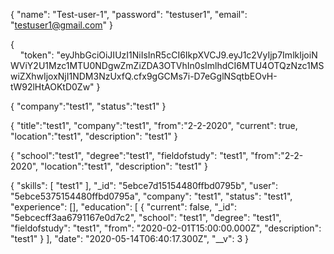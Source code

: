 {
"name": "Test-user-1",
"password": "testuser1",
"email": "testuser1@gmail.com"
}

{
    "token": "eyJhbGciOiJIUzI1NiIsInR5cCI6IkpXVCJ9.eyJ1c2VyIjp7ImlkIjoiNWViY2U1Mzc1MTU0NDgwZmZiZDA3OTVhIn0sImlhdCI6MTU4OTQzNzc1MSwiZXhwIjoxNjI1NDM3NzUxfQ.cfx9gGCMs7i-D7eGglNSqtbEOvH-tW92lHtAOKtD0Zw"
}

{
"company":"test1",
"status":"test1"
}

{
"title":"test1",
"company":"test1",
"from":"2-2-2020",
"current": true,
"location":"test1",
"description": "test1"
}

{
"school":"test1",
"degree":"test1",
"fieldofstudy": "test1",
"from":"2-2-2020",
"location":"test1",
"description": "test1"
}

{
"skills": [
"test1"
],
"\_id": "5ebce7d15154480ffbd0795b",
"user": "5ebce5375154480ffbd0795a",
"company": "test1",
"status": "test1",
"experience": [],
"education": [
{
"current": false,
"_id": "5ebcecff3aa6791167e0d7c2",
"school": "test1",
"degree": "test1",
"fieldofstudy": "test1",
"from": "2020-02-01T15:00:00.000Z",
"description": "test1"
}
],
"date": "2020-05-14T06:40:17.300Z",
"\_\_v": 3
}
